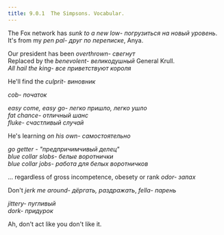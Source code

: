 ```yaml
---
title: 9.0.1  The Simpsons. Vocabular.
---
```


The Fox network has <em>sunk to a new low<span>- погрузиться на новый уровень</span></em>.  
It's from my <em>pen pal<span class="tip">- друг по переписке</span></em>, Anya.    

Our president has been <em>overthrown<span>- свегнут</span></em>   
Replaced by the <em>benevolent<span>- великодушный</span></em> General Krull.   
<em>All hail the king<span>- все приветствуют короля</span></em>   

He'll find the <em>culprit<span>- виновник</span></em>   

<em>cob<span>- початок</span></em>   

<em>easy come, easy go<span>- легко пришло, легко ушло</span></em>   
<em>fat chance<span>- отличный шанс</span></em>   
<em>fluke<span>- счастливый случай</span></em>   

He's learning <em>on his own<span>- самостоятельно</span></em>  

<em>go getter <span>- "предпричимчивый делец"</span></em>  
<em>blue collar slobs<span>- белые воротнички</span></em>  
<em>blue collar jobs<span>- работа для белых воротничков</span></em>

... regardless of gross incompetence, obesety or rank <em> odor<span>- запах</span></em>  

Don't <em> jerk me around<span>- дёргать, раздражать</span></em>, <em> fella<span>- парень</span></em> 

<em> jittery<span>- пугливый</span></em>  
<em> dork<span>- придурок</span></em>  

Ah, don't act like you don't like it.

<!--
<em> <span>- </span></em>
-->
